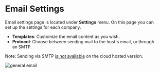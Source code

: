 Email Settings
==============

Email settings page is located under **Settings** menu. On this page you can set up the settings for each company.

- **Templates**: Customize the email content as you wish.
- **Protocol**: Choose between sending mail to the host's email, or through an SMTP.

Note: Sending via SMTP [is not available](https://akaunting.com/forum/discussion/general/smtp-on-cloud-instance) on the cloud hosted version.

![general email](_images/email.gif)
